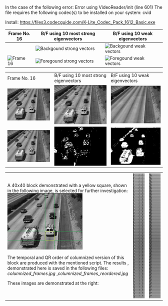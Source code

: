 

In the case of the following error:
Error using VideoReader/init (line 601)
The file requires the following codec(s) to be installed
on your system:
	cvid
	
Install: https://files3.codecguide.com/K-Lite_Codec_Pack_1612_Basic.exe	


| Frame No. 16 | B/F using 10 most strong eigenvectors |  B/F using 10 weak eigenvectors
| --- | --- | --- |
|  |![Backgound strong vectors](./code/output/voigtclipshort/16_EigenBG.jpg) |![Backgound weak vectors](./code/output/voigtclipshort/16_NonEigenBG.jpg)| 
| ![Frame 16](./code/output/voigtclipshort/16.jpg) |![Foregound strong vectors](./code/output/voigtclipshort/16_EigenFG.png) |![Foregound weak vectors](./code/output/voigtclipshort/16_NonEigenFG.png)| 


<table>
  <tr>
    <td> Frame No. 16</td>
    <td> B/F using 10 most strong eigenvectors</td>
    <td>B/F using 10 weak eigenvectors</td>
   </tr> 
  <tr>
    <td> <img src="./code/output/highway/16.jpg"  alt="Frame 16" width = 240px ></td>
    <td><img src="./code/output/highway/StrongEigenVectors_BG.jpg" alt="Background - strong vectors" width = 240px ></td>
    <td><img src="./code/output/highway/WeakEigenVectors_BG.jpg" alt="Background - weak vectors" width = 240px ></td>
   </tr> 
   <tr>
    <td> <img src="./code/output/highway/16.jpg"  alt="Frame 16" width = 240px ></td>
    <td><img src="./code/output/highway/16_StrongEigenVectors_FG.png" alt="Foreground - strong vectors" width = 240px ></td>
    <td><img src="./code/output/highway/16_WeakEigenVectors_FG.png" alt="Foreground - weak vectors" width = 240px ></td>
  </tr>
</table>

<table>
  <tr>
    <td> A 40x40 block demonstrated with a yellow square, shown in the following image, is selected for further investigation:
<img src="./code/tmp/16-40x40.jpg"  alt="Block 40x40 in x=y=5" width = 240px >

The temporal and QR order of columnized version of this block are produced with the mentioned script. The results , demonstrated here is saved in the following files:<br>
*columnized_frames.jpg* ,*columnized_frames_reordered.jpg*

These images are demonstrated at the right:
</td>
    <td> 
	<img src="./code/output/highway/columnized_frames.jpg" alt="columnized_frames" width = 200px height=400px >
	</td>
	<td>
	<img src="./code/output/highway/columnized_frames_reordered.jpg" alt="columnized_frames_reordered" width = 200px height=400px >
	</td>
  </tr>
</table>

